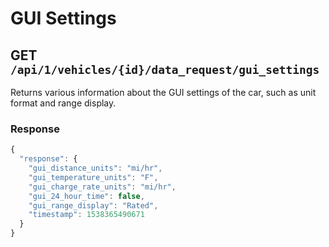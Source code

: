 # GUI Settings

## GET `/api/1/vehicles/{id}/data_request/gui_settings`

Returns various information about the GUI settings of the car, such as unit format and range display.

### Response

```javascript
{
  "response": {
    "gui_distance_units": "mi/hr",
    "gui_temperature_units": "F",
    "gui_charge_rate_units": "mi/hr",
    "gui_24_hour_time": false,
    "gui_range_display": "Rated",
    "timestamp": 1538365490671
  }
}
```

